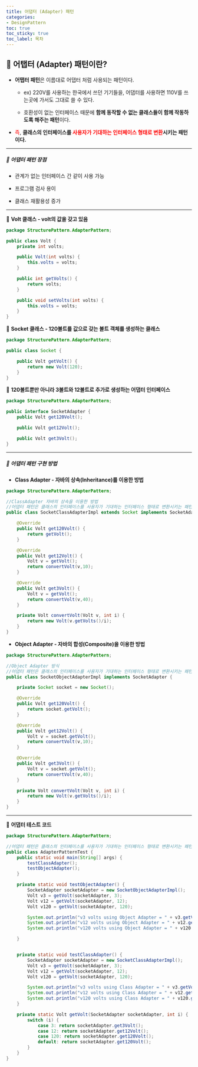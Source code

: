 ```yaml
---
title: 어댑터 (Adapter) 패턴
categories:
- DesignPattern
toc: true
toc_sticky: true
toc_label: 목차
---
```


## 🔗 어탭터 (Adapter) 패턴이란?



* **어탭터 패턴**은 이름대로 어댑터 처럼 사용되는 패턴이다.

  * ex) 220V를 사용하는 한국에서 쓰던 기기들을, 어댑터를 사용하면 110V를 쓰는곳에 가서도 그대로 쓸 수 있다.

  

  * 호환성이 없는 인터페이스 때문에 **함께 동작할 수 없는 클래스들이 함께 작동하도록 해주는 패턴**이다.



* <span style="color:red;">즉</span>, **클래스의 인터페이스를 <span style="color:red;">사용자가 기대하는 인터페이스 형태로 변환</span>시키는 패턴이다.**



<hr>



##### 💎  어댑터 패턴 장점

* 관계가 없는 인터페이스 간 같이 사용 가능



* 프로그램 검사 용이



* 클래스 재활용성 증가



<hr>

💎 **Volt 클래스 - volt의 값을 갖고 있음** 

```java
package StructurePattern.AdapterPattern;

public class Volt {
    private int volts;

    public Volt(int volts) {
        this.volts = volts;
    }

    public int getVolts() {
        return volts;
    }

    public void setVolts(int volts) {
        this.volts = volts;
    }
}
```



💎 **Socket 클래스 -  120볼트를 값으로 갖는 볼트 객체를 생성하는 클래스**

```java
package StructurePattern.AdapterPattern;

public class Socket {

    public Volt getVolt() {
        return new Volt(120);
    }
}
```



💎 **120볼트뿐만 아니라 3볼트와 12볼트로 추가로 생성하는 어댑터 인터페이스** 

```java
package StructurePattern.AdapterPattern;

public interface SocketAdapter {
    public Volt get120Volt();

    public Volt get12Volt();

    public Volt get3Volt();
}
```



<hr>



##### 💎 어댑터 패턴 구현 방법

* **Class Adapter - 자바의 상속(Inheritance)를 이용한 방법**

```java
package StructurePattern.AdapterPattern;

//ClassAdapter 자바의 상속을 이용한 방법
//어댑터 패턴은 클래스의 인터페이스를 사용자가 기대하는 인터페이스 형태로 변환시키는 패턴입니다.
public class SocketClassAdapterImpl extends Socket implements SocketAdapter {

    @Override
    public Volt get120Volt() {
        return getVolt();
    }

    @Override
    public Volt get12Volt() {
        Volt v = getVolt();
        return convertVolt(v,10);
    }

    @Override
    public Volt get3Volt() {
        Volt v = getVolt();
        return convertVolt(v,40);
    }

    private Volt convertVolt(Volt v, int i) {
        return new Volt(v.getVolts()/i);
    }
}
```



* **Object Adapter - 자바의 합성(Composite)을 이용한 방법**

```java
package StructurePattern.AdapterPattern;

//Object Adapter 방식
//어댑터 패턴은 클래스의 인터페이스를 사용자가 기대하는 인터페이스 형태로 변환시키는 패턴입니다.
public class SocketObjectAdapterImpl implements SocketAdapter {

    private Socket socket = new Socket();

    @Override
    public Volt get120Volt() {
        return socket.getVolt();
    }

    @Override
    public Volt get12Volt() {
        Volt v = socket.getVolt();
        return convertVolt(v,10);
    }

    @Override
    public Volt get3Volt() {
        Volt v = socket.getVolt();
        return convertVolt(v,40);
    }

    private Volt convertVolt(Volt v, int i) {
        return new Volt(v.getVolts()/i);
    }
}
```



<hr>



💎 **어댑터 테스트 코드**

```java
package StructurePattern.AdapterPattern;

//어댑터 패턴은 클래스의 인터페이스를 사용자가 기대하는 인터페이스 형태로 변환시키는 패턴입니다.
public class AdapterPatternTest {
    public static void main(String[] args) {
        testClassAdapter();
        testObjectAdapter();
    }

    private static void testObjectAdapter() {
        SocketAdapter socketAdapter = new SocketObjectAdapterImpl();
        Volt v3 = getVolt(socketAdapter, 3);
        Volt v12 = getVolt(socketAdapter, 12);
        Volt v120 = getVolt(socketAdapter, 120);

        System.out.println("v3 volts using Object Adapter = " + v3.getVolts());
        System.out.println("v12 volts using Object Adapter = " + v12.getVolts());
        System.out.println("v120 volts using Object Adapter = " + v120.getVolts());

    }


    private static void testClassAdapter() {
        SocketAdapter socketAdapter = new SocketClassAdapterImpl();
        Volt v3 = getVolt(socketAdapter, 3);
        Volt v12 = getVolt(socketAdapter, 12);
        Volt v120 = getVolt(socketAdapter, 120);

        System.out.println("v3 volts using Class Adapter = " + v3.getVolts());
        System.out.println("v12 volts using Class Adapter = " + v12.getVolts());
        System.out.println("v120 volts using Class Adapter = " + v120.getVolts());
    }

    private static Volt getVolt(SocketAdapter socketAdapter, int i) {
        switch (i) {
            case 3: return socketAdapter.get3Volt();
            case 12: return socketAdapter.get12Volt();
            case 120: return socketAdapter.get120Volt();
            default: return socketAdapter.get120Volt();
        }
    }
}
```



